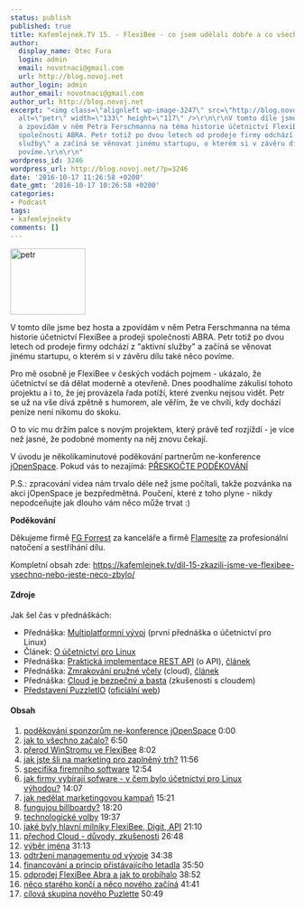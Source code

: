 ```yaml
---
status: publish
published: true
title: Kafemlejnek.TV 15. - FlexiBee - co jsem udělali dobře a co všechno jsme vyzkoušeli
author:
  display_name: Otec Fura
  login: admin
  email: novotnaci@gmail.com
  url: http://blog.novoj.net
author_login: admin
author_email: novotnaci@gmail.com
author_url: http://blog.novoj.net
excerpt: "<img class=\"alignleft wp-image-3247\" src=\"http://blog.novoj.net/binary/2016/10/petr-300x280.png\"
  alt=\"petr\" width=\"133\" height=\"117\" />\r\n\r\nV tomto díle jsme bez hosta
  a zpovídám v něm Petra Ferschmanna na téma historie účetnictví FlexiBee a prodeji
  společnosti ABRA. Petr totiž po dvou letech od prodeje firmy odchází z \"aktivní
  služby\" a začíná se věnovat jinému startupu, o kterém si v závěru dílu také něco
  povíme.\r\n\r\n"
wordpress_id: 3246
wordpress_url: http://blog.novoj.net/?p=3246
date: '2016-10-17 11:26:58 +0200'
date_gmt: '2016-10-17 10:26:58 +0200'
categories:
- Podcast
tags:
- kafemlejnektv
comments: []
---
```

<p><img class="alignleft wp-image-3247" src="http://blog.novoj.net/binary/2016/10/petr-300x280.png" alt="petr" width="133" height="117" /></p>
<p>V tomto díle jsme bez hosta a zpovídám v něm Petra Ferschmanna na téma historie účetnictví FlexiBee a prodeji společnosti ABRA. Petr totiž po dvou letech od prodeje firmy odchází z "aktivní služby" a začíná se věnovat jinému startupu, o kterém si v závěru dílu také něco povíme.</p>
<p><a id="more"></a><a id="more-3246"></a></p>
<p>Pro mě osobně je FlexiBee v českých vodách pojmem - ukázalo, že účetnictví se dá dělat moderně a otevřeně. Dnes poodhalíme zákulisí tohoto projektu a i to, že jej provázela řada potíží, které zvenku nejsou vidět. Petr se už na vše dívá zpětně s humorem, ale věřím, že ve chvíli, kdy dochází peníze není nikomu do skoku.</p>
<p>O to víc mu držím palce s novým projektem, který právě teď rozjíždí - je více než jasné, že podobné momenty na něj znovu čekají.</p>
<p>V úvodu je několikaminutové poděkování partnerům ne-konference <a href="http://www.jopenspace.cz" target="_blank">jOpenSpace</a>. Pokud vás to nezajímá: <a href="https://www.youtube.com/watch?v=3LSEJhUWNCY&amp;t=6m30s" target="_blank">PŘESKOČTE PODĚKOVÁNÍ</a></p>
<p>P.S.: zpracování videa nám trvalo déle než jsme počítali, takže pozvánka na akci jOpenSpace je bezpředmětná. Poučení, které z toho plyne - nikdy nepodceňujte jak dlouho vám něco může trvat :)</p>
<p><strong>Poděkování</strong></p>
<p>Děkujeme firmě <a href="http://www.fg.cz/">FG Forrest</a> za kanceláře a firmě <a href="http://www.flamesite.cz/">Flamesite</a> za profesionální natočení a sestříhání dílu.</p>
<p>Kompletní obsah zde: <a href="https://kafemlejnek.tv/dil-15-zkazili-jsme-ve-flexibee-vsechno-nebo-jeste-neco-zbylo/" target="_blank">https://kafemlejnek.tv/dil-15-zkazili-jsme-ve-flexibee-vsechno-nebo-jeste-neco-zbylo/</a></p>
<h4><strong>Zdroje</strong></h4>
<p>Jak šel čas v přednáškách:</p>
<ul>
<li>Přednáška: <a href="https://www.youtube.com/watch?v=WpB50OFVzKw&amp;list=PLGGDJxpLsuHj1LXorVxrZY2CQBW--pHKD&amp;index=6" target="_blank">Multiplatformní vývoj</a> (první přednáška o účetnictví pro Linux)</li>
<li>Článek: <a href="http://www.zive.cz/clanky/open-source-ucetnictvi-u-nas-nikdy-nevznikne/sc-3-a-149030/default.aspx" target="_blank">O účetnictví pro Linux</a></li>
<li>Přednáška: <a href="https://www.youtube.com/watch?v=UZ01YcWA4Gg&amp;list=PLGGDJxpLsuHj1LXorVxrZY2CQBW--pHKD&amp;index=3" target="_blank">Praktická implementace REST API</a> (o API), <a href="https://www.zdrojak.cz/clanky/rest-api-jako-rozhrani-desktopove-aplikace/" target="_blank">článek</a></li>
<li>Přednáška: <a href="https://www.youtube.com/watch?v=ztoqjV03laA&amp;list=PLGGDJxpLsuHj1LXorVxrZY2CQBW--pHKD&amp;index=1" target="_blank">Zmrakování pružné včely</a> (cloud), <a href="https://www.zdrojak.cz/clanky/jak-jsme-budovali-cloud/" target="_blank">článek</a></li>
<li>Přednáška: <a href="https://www.youtube.com/watch?v=DR7-JkPW2xQ&amp;list=PLGGDJxpLsuHj1LXorVxrZY2CQBW--pHKD&amp;index=7" target="_blank">Cloud je bezpečný a basta</a> (zkušenosti s cloudem)</li>
<li><a href="https://medium.com/@puzzletio/puzzlet-io-webov%C3%A1-integra%C4%8Dn%C3%AD-platforma-710fb9760f4a#.jen12ox9b">Představení PuzzletIO</a> (<a href="https://www.puzzlet.io/">oficiální web</a>)</li>
</ul>
<h4>Obsah</h4>
<ol>
<li><a href="https://www.youtube.com/watch?v=3LSEJhUWNCY&amp;t=0m0s" target="_blank">poděkování sponzorům ne-konference jOpenSpace</a> 0:00</li>
<li><a href="https://www.youtube.com/watch?v=3LSEJhUWNCY&amp;t=6m50s" target="_blank">jak to všechno začalo?</a> 6:50</li>
<li><a href="https://www.youtube.com/watch?v=3LSEJhUWNCY&amp;t=8m02s" target="_blank">přerod WinStromu ve FlexiBee</a> 8:02</li>
<li><a href="https://www.youtube.com/watch?v=3LSEJhUWNCY&amp;t=11m56s" target="_blank">jak jste šli na marketing pro zaplněný trh?</a> 11:56</li>
<li><a href="https://www.youtube.com/watch?v=3LSEJhUWNCY&amp;t=12m54s" target="_blank">specifika firemního software</a> 12:54</li>
<li><a href="https://www.youtube.com/watch?v=3LSEJhUWNCY&amp;t=14m07s" target="_blank">jak firmy vybírají sofware - v čem bylo účetnictví pro Linux výhodou?</a> 14:07</li>
<li><a href="https://www.youtube.com/watch?v=3LSEJhUWNCY&amp;t=15m21s" target="_blank">jak nedělat marketingovou kampaň</a> 15:21</li>
<li><a href="https://www.youtube.com/watch?v=3LSEJhUWNCY&amp;t=18m20s" target="_blank">fungujou billboardy?</a> 18:20</li>
<li><a href="https://www.youtube.com/watch?v=3LSEJhUWNCY&amp;t=19m37s" target="_blank">technologické volby</a> 19:37</li>
<li><a href="https://www.youtube.com/watch?v=3LSEJhUWNCY&amp;t=21m10s" target="_blank">jaké byly hlavní milníky FlexiBee, Digit, API</a> 21:10</li>
<li><a href="https://www.youtube.com/watch?v=3LSEJhUWNCY&amp;t=26m48s" target="_blank">přechod Cloud - důvody, zkušenosti</a> 26:48</li>
<li><a href="https://www.youtube.com/watch?v=3LSEJhUWNCY&amp;t=31m13s" target="_blank">výběr jména</a> 31:13</li>
<li><a href="https://www.youtube.com/watch?v=3LSEJhUWNCY&amp;t=34m38s" target="_blank">odtržení managementu od vývoje</a> 34:38</li>
<li><a href="https://www.youtube.com/watch?v=3LSEJhUWNCY&amp;t=35m50s" target="_blank">financování a princip přistávajícího letadla</a> 35:50</li>
<li><a href="https://www.youtube.com/watch?v=3LSEJhUWNCY&amp;t=38m52s" target="_blank">odprodej FlexiBee Abra a jak to probíhalo</a> 38:52</li>
<li><a href="https://www.youtube.com/watch?v=3LSEJhUWNCY&amp;t=41m41s" target="_blank">něco starého končí a něco nového začíná</a> 41:41</li>
<li><a href="https://www.youtube.com/watch?v=3LSEJhUWNCY&amp;t=50m49s" target="_blank">cílová skupina nového Puzlette</a> 50:49</li>
</ol>
